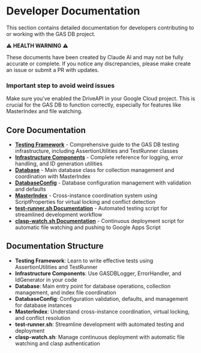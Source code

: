 # Developer Documentation

This section contains detailed documentation for developers contributing to or working with the GAS DB project.

⚠️ **HEALTH WARNING** ⚠️

These documents have been created by Claude AI and may not be fully accurate or complete. If you notice any discrepancies, please make create an issue or submit a PR with updates.

### Important step to avoid weird issues

Make sure you've enabled the DriveAPI in your Google Cloud project. This is crucial for the GAS DB to function correctly, especially for features like MasterIndex and file watching.

## Core Documentation

- [**Testing Framework**](./Testing_Framework.md) - Comprehensive guide to the GAS DB testing infrastructure, including AssertionUtilities and TestRunner classes
- [**Infrastructure Components**](./Infrastructure_Components.md) - Complete reference for logging, error handling, and ID generation utilities
- [**Database**](./Database.md) - Main database class for collection management and coordination with MasterIndex
- [**DatabaseConfig**](./DatabaseConfig.md) - Database configuration management with validation and defaults
- [**MasterIndex**](./MasterIndex.md) - Cross-instance coordination system using ScriptProperties for virtual locking and conflict detection
- [**test-runner.sh Documentation**](./test-runner.sh.md) - Automated testing script for streamlined development workflow
- [**clasp-watch.sh Documentation**](./clasp-watch.sh.md) - Continuous deployment script for automatic file watching and pushing to Google Apps Script

## Documentation Structure

- **Testing Framework**: Learn to write effective tests using AssertionUtilities and TestRunner
- **Infrastructure Components**: Use GASDBLogger, ErrorHandler, and IdGenerator in your code
- **Database**: Main entry point for database operations, collection management, and index file coordination
- **DatabaseConfig**: Configuration validation, defaults, and management for database instances
- **MasterIndex**: Understand cross-instance coordination, virtual locking, and conflict resolution
- **test-runner.sh**: Streamline development with automated testing and deployment
- **clasp-watch.sh**: Manage continuous deployment with automatic file watching and clasp authentication
